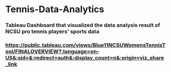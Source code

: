 # Tennis-Data-Analytics

### Tableau Dashboard that visualized the data analysis result of NCSU pro tennis players' sports data
### https://public.tableau.com/views/Blue11NCSUWomensTennisTool/FINALOVERVIEW?:language=en-US&:sid=&:redirect=auth&:display_count=n&:origin=viz_share_link
